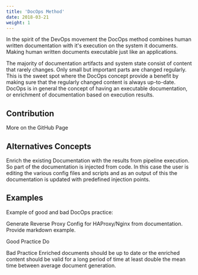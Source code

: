 ```yaml
---
title: 'DocOps Method'
date: 2018-03-21
weight: 1
---
```


In the spirit of the DevOps movement the DocOps method combines human written documentation with it's execution on the system it documents. Making human written documents executable just like an applications.

The majority of documentation artifacts and system state consist of content that rarely changes. Only small but important parts are changed regularly. This is the sweet spot where the DocOps concept provide a benefit by making sure that the regularly changed content is always up-to-date.  
DocOps is in general the concept of having an executable documentation, or enrichment of documentation based on execution results.

## Contribution

More on the GitHub Page

## Alternatives Concepts

Enrich the existing Documentation with the results from pipeline execution. So part of the documentation is injected from code. In this case the user is editing the various config files and scripts and as an output of this the documentation is updated with predefined injection points. 

## Examples

Example of good and bad DocOps practice:

Generate Reverse Proxy Config for HAProxy/Nginx from documentation. Provide markdown example.

Good Practice
Do

Bad Practice
Enriched documents should be up to date or the enriched content should be valid for a long period of time at least double the mean time between average document generation.